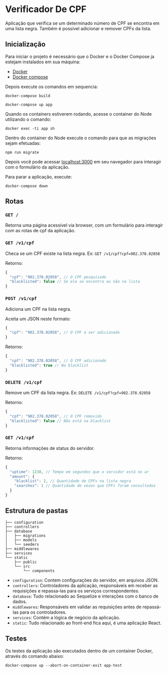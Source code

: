 # Verificador De CPF

Aplicação que verifica se um determinado número de CPF se encontra em uma lista negra. Também é possível adicionar e remover CPFs da lista.

## Inicialização

Para iniciar o projeto é necessário que o Docker e o Docker Compose ja estejam instalados em sua máquina:

- [Docker](https://docs.docker.com/install/)
- [Docker compose](https://docs.docker.com/compose/install/)

Depois execute os comandos em sequencia:

```
docker-compose build

docker-compose up app
```

Quando os containers estiverem rodando, acesse o container do Node utilizando o comando:

```
docker exec -ti app sh
```

Dentro do container do Node execute o comando para que as migrações sejam efetuadas:

```
npm run migrate
```

Depois você pode acessar [localhost:3000](http://localhost:3000/) em seu navegador para interagir com o formulário da aplicação.

Para parar a aplicação, execute:

```
docker-compose down
```

## Rotas

### `GET /`

Retorna uma página acessível via browser, com um formulário para interagir com as rotas de cpf da aplicação.

### `GET /v1/cpf`

Checa se um CPF existe na lista negra. Ex: `GET /v1/cpf?cpf=902.378.02058`

Retorno:
```js
{
  "cpf": "902.378.02058", // O CPF pesquisado
  "blacklisted": false // Se ele se encontra ou não na lista
}
```

### `POST /v1/cpf`

Adiciona um CPF na lista negra.

Aceita um JSON neste formato:
```js
{
  "cpf": "902.378.02058", // O CPF a ser adicionado
}
```

Retorno:
```js
{
  "cpf": "902.378.02058", // O CPF adicionado
  "blacklisted": true // Na blacklist
}
```

### `DELETE /v1/cpf`

Remove um CPF da lista negra. Ex: `DELETE /v1/cpf?cpf=902.378.02058`

Retorno:
```js
{
  "cpf": "902.378.02058", // O CPF removido
  "blacklisted": false // Não está na blacklist
}
```

### `GET /v1/cpf`

Retorna informações de status do servidor.

Retorno:
```js
{
  "uptime": 1238, // Tempo em segundos que o servidor está no ar
  "amount": {
    "blacklist": 2, // Quantidade de CPFs na lista negra
    "searches": 1 // Quantidade de vezes que CPFs foram consultados
  }
}
```

## Estrutura de pastas

```
├── configuration
├── controllers
├── database
│   ├── migrations
│   ├── models
│   └── seeders
├── middlewares
├── services
└── static
    ├── public
    └── src
        └── components
```

- `configuration`: Contem configurações do servidor, em arquivos JSON.
- `controllers`: Controladores da aplicação, responsáveis em receber as requisições e repassa-las para os serviços correspondentes.
- `database`: Tudo relacionado ao Sequelize e interações com o banco de dados.
- `middlewares`: Responsáveis em validar as requisições antes de repassá-las para os controladores.
- `services`: Contém a lógica de negócio da aplicação.
- `static`: Tudo relacionado ao front-end fica aqui, é uma aplicação React.

## Testes

Os testes da aplicação são executados dentro de um container Docker, através do comando abaixo:

```
docker-compose up --abort-on-container-exit app-test
```
